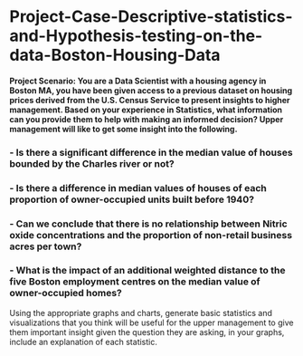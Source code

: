 # Project-Case-Descriptive-statistics-and-Hypothesis-testing-on-the-data-Boston-Housing-Data
#### Project Scenario: You are a Data Scientist with a housing agency in Boston MA, you have been given access to a previous dataset on housing prices derived from the U.S. Census Service to present insights to higher management. Based on your experience in Statistics, what information can you provide them to help with making an informed decision? Upper management will like to get some insight into the following.

### - Is there a significant difference in the median value of houses bounded by the Charles river or not?
### - Is there a difference in median values of houses of each proportion of owner-occupied units built before 1940?
### - Can we conclude that there is no relationship between Nitric oxide concentrations and the proportion of non-retail business acres per town?
### - What is the impact of an additional weighted distance to the five Boston employment centres on the median value of owner-occupied homes?
Using the appropriate graphs and charts, generate basic statistics and visualizations that you think will be useful for the upper management to give them important insight given the question they are asking, in your graphs, include an explanation of each statistic. 

